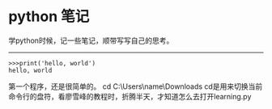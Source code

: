 # python 笔记
学python时候，记一些笔记，顺带写写自己的思考。
___
    >>>print('hello, world')
    hello, world
第一个程序，还是很简单的。
    cd C:\Users\name\Downloads
cd是用来切换当前命令行的盘符，看廖雪峰的教程时，折腾半天，才知道怎么去打开learning.py
